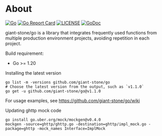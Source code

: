 # About

[![Go](https://github.com/giant-stone/go/actions/workflows/go.yml/badge.svg)](https://github.com/giant-stone/go/actions/workflows/go.yml)
[![Go Report Card](https://goreportcard.com/badge/github.com/giant-stone/go)](https://goreportcard.com/report/github.com/giant-stone/go)
[![LICENSE](https://img.shields.io/github/license/giant-stone/go.svg?style=flat-square)](https://github.com/giant-stone/go/blob/master/LICENSE)
[![GoDoc](https://godoc.org/github.com/giant-stone/go?status.svg)](https://godoc.org/github.com/giant-stone/go)

giant-stone/go is a library that integrates frequently used functions from multiple production environment projects,
avoiding repetition in each project.

Build requirement:

- Go >= 1.20

Installing the latest version

    go list -m -versions github.com/giant-stone/go
    # Choose the latest version from the output, such as `v1.1.0`
    go get -u github.com/giant-stone/go@v1.1.0

For usage examples, see <https://github.com/giant-stone/go/wiki>

Updating ghttp mock code

    go install go.uber.org/mock/mockgen@v0.4.0
    mockgen -source=ghttp/ghttp.go -destination=ghttp/impl_mock.go -package=ghttp -mock_names Interface=ImplMock
